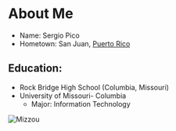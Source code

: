 
# **About Me**
* Name: Sergio Pico  
* Hometown: San Juan, [Puerto Rico](pr.jpeg)

## **Education:**
  * Rock Bridge High School (Columbia, Missouri)
  * University of Missouri- Columbia
    * Major: Information Technology

![Mizzou][MU]


[MU]: https://washingtonmonthly.com/wp-content/uploads/2019/08/iStock-1033805110.jpg
